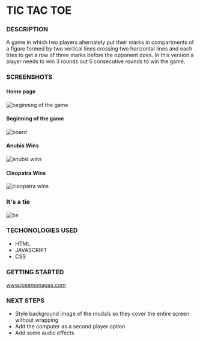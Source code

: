 # TIC TAC TOE

### DESCRIPTION

A game in which two players alternately put their marks in compartments of a figure formed by two vertical lines crossing two horizontal lines and each tries to get a row of three marks before the opponent does. In this version a player needs to win 3 rounds out 5 consecutive rounds to win the game.

### SCREENSHOTS

#### Home page

![beginning of the game](https://i.postimg.cc/j25hfPbb/Screenshot-2023-05-13-at-1-17-28-AM.png)

#### Beginning of the game

![board](https://i.postimg.cc/CLCGcwFt/Screenshot-2023-05-13-at-1-17-45-AM.png)

#### Anubis Wins

![anubis wins](https://i.postimg.cc/yxLVNJmt/Screenshot-2023-05-13-at-1-18-33-AM.png)

#### Cleopatra Wins

![cleopatra wins](https://i.postimg.cc/ryxZLXVG/Screenshot-2023-05-13-at-1-19-14-AM.png)

### It's a tie

![tie](https://i.postimg.cc/Rhs0n1kk/Screenshot-2023-05-13-at-9-32-55-AM.png)

### TECHONOLOGIES USED

- HTML
- JAVASCRIPT
- CSS

### GETTING STARTED

www.josemonagas.com

### NEXT STEPS

- Style background image of the modals so they cover the entire screen without wrapping
- Add the computer as a second player option
- Add some audio effects
